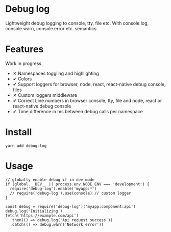 # Debug log

Lightweight debug logging to console, tty, file etc. 
With console.log, console.warn, console.error etc. semantics

# Features

Work in progress

* &#10005; Namespaces toggling and highlighting
* &#10004; Colors
* &#10004; Support loggers for browser, node, react, react-native debug console, files
* &#10005; Custom loggers middleware
* &#10004; Correct Line numbers in browser console, tty, file and node, react or react-native debug console
* &#10004; Time difference in ms between debug calls per namespace

# Install

```
yarn add debug-log
```

# Usage

```
// globally enable debug if in dev mode
if (global.__DEV__ || process.env.NODE_ENV === 'development') {
  require('debug-log').enable('myapp:*')
  // require('debug-log').use(console) // custom logger
}

const debug = require('debug-log')('myapp:component:api')
debug.log('Initializing')
fetch('https://example.com/api')
  .then(() => debug.log('Api request success'))
  .catch(() => debug.warn('Network error'))

```

